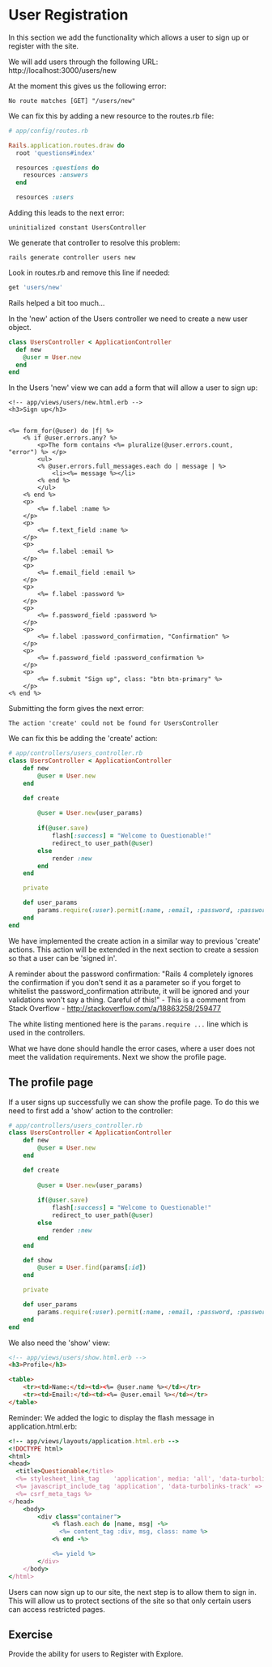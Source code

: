 # User Registration

In this section we add the functionality which allows a user to sign up or register with the site.

We will add users through the following URL: http://localhost:3000/users/new

At the moment this gives us the following error: 

```
No route matches [GET] "/users/new"
```

We can fix this by adding a new resource to the routes.rb file:

```ruby
# app/config/routes.rb

Rails.application.routes.draw do
  root 'questions#index'

  resources :questions do
    resources :answers
  end

  resources :users
```

Adding this leads to the next error:

```
uninitialized constant UsersController
```

We generate that controller to resolve this problem:

```
rails generate controller users new
```

Look in routes.rb and remove this line if needed:

```ruby
get 'users/new'
```
Rails helped a bit too much...

In the 'new' action of the Users controller we need to create a new user object.

```ruby
class UsersController < ApplicationController
  def new
  	@user = User.new
  end
end
``` 

In the Users 'new' view we can add a form that will allow a user to sign up:

```
<!-- app/views/users/new.html.erb -->
<h3>Sign up</h3>


<%= form_for(@user) do |f| %>
	<% if @user.errors.any? %>
	  	<p>The form contains <%= pluralize(@user.errors.count, "error") %> </p>
		<ul>
		<% @user.errors.full_messages.each do | message | %>
			<li><%= message %></li>
		<% end %>
		</ul>
	<% end %>
	<p>
		<%= f.label :name %>
	</p>
	<p>
		<%= f.text_field :name %>
	</p>
	<p>
		<%= f.label :email %>
	</p>
	<p>
		<%= f.email_field :email %>
	</p>
	<p>
		<%= f.label :password %>
	</p>
	<p>
		<%= f.password_field :password %>
	</p>
	<p>
		<%= f.label :password_confirmation, "Confirmation" %>
	</p>
	<p>
		<%= f.password_field :password_confirmation %>
	</p>
	<p>
		<%= f.submit "Sign up", class: "btn btn-primary" %>
	</p>
<% end %>
```


Submitting the form gives the next error:

```
The action 'create' could not be found for UsersController
```

We can fix this be adding the 'create' action:

```ruby
# app/controllers/users_controller.rb
class UsersController < ApplicationController
	def new
		@user = User.new
	end	

  	def create
		
		@user = User.new(user_params)
		
		if(@user.save)
			flash[:success] = "Welcome to Questionable!"
			redirect_to user_path(@user)
		else
			render :new
		end
	end

	private 

	def user_params
		params.require(:user).permit(:name, :email, :password, :password_confirmation)
	end
end

```

We have implemented the create action in a similar way to previous 'create' actions. This action will be extended in the next section to create a session so that a user can be 'signed in'.

A reminder about the password confirmation: "Rails 4 completely ignores the confirmation if you don't send it as a parameter so if you forget to whitelist the password_confirmation attribute, it will be ignored and your validations won't say a thing. Careful of this!" - This is a comment from Stack Overflow - http://stackoverflow.com/a/18863258/259477 

The white listing mentioned here is the `params.require ...` line which is used in the controllers.


What we have done should handle the error cases, where a user does not meet the validation requirements. Next we show the profile page.

## The profile page

If a user signs up successfully we can show the profile page. To do this we need to first add a 'show' action to the controller:

```ruby
# app/controllers/users_controller.rb
class UsersController < ApplicationController
	def new
		@user = User.new
	end	

  	def create
		
		@user = User.new(user_params)
		
		if(@user.save)
			flash[:success] = "Welcome to Questionable!"
			redirect_to user_path(@user)
		else
			render :new
		end
	end

	def show
		@user = User.find(params[:id])
	end

	private 

	def user_params
		params.require(:user).permit(:name, :email, :password, :password_confirmation)
	end
end
```

We also need the 'show' view:

```html
<!-- app/views/users/show.html.erb -->
<h3>Profile</h3>

<table>
	<tr><td>Name:</td><td><%= @user.name %></td></tr>
	<tr><td>Email:</td><td><%= @user.email %></td></tr>
</table>
```


Reminder: We added the logic to display the flash message in application.html.erb:

```ruby
<!-- app/views/layouts/application.html.erb -->
<!DOCTYPE html>
<html>
<head>
  <title>Questionable</title>
  <%= stylesheet_link_tag    'application', media: 'all', 'data-turbolinks-track' => true %>
  <%= javascript_include_tag 'application', 'data-turbolinks-track' => true %>
  <%= csrf_meta_tags %>
</head>
	<body>
		<div class="container">
		    <% flash.each do |name, msg| -%>
		      <%= content_tag :div, msg, class: name %>
		    <% end -%>

			<%= yield %>
		</div>
	</body>
</html>
```

Users can now sign up to our site, the next step is to allow them to sign in. This will allow us to protect sections of the site so that only certain users can access restricted pages.

## Exercise

Provide the ability for users to Register with Explore.  
